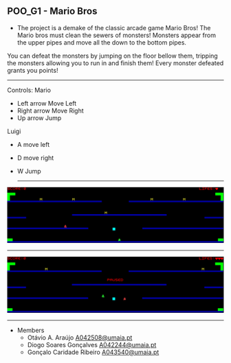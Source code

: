 ## POO_G1 - Mario Bros
- The project is a demake of the classic arcade game Mario Bros!
The Mario bros must clean the sewers of monsters! Monsters appear from the upper pipes and move all the down to the bottom pipes.

You can defeat the monsters by jumping on the floor bellow them, tripping the monsters allowing you to run in and finish them! Every monster defeated grants you points!


---------
Controls:
Mario
- Left arrow Move Left
- Right arrow Move Right
- Up arrow Jump

Luigi
- A move left
- D move right
- W Jump

  ---------

![img](https://github.com/Otavio-A/TAG01/blob/master/Docs/Mocks/screenshotgame.png)

---------
![img](https://github.com/Otavio-A/TAG01/blob/master/Docs/Mocks/pausedScreen.png)


---------

- Members
  - Otávio A. Araújo A042508@umaia.pt
  - Diogo Soares Gonçalves A042244@umaia.pt
  - Gonçalo Caridade Ribeiro A043540@umaia.pt

